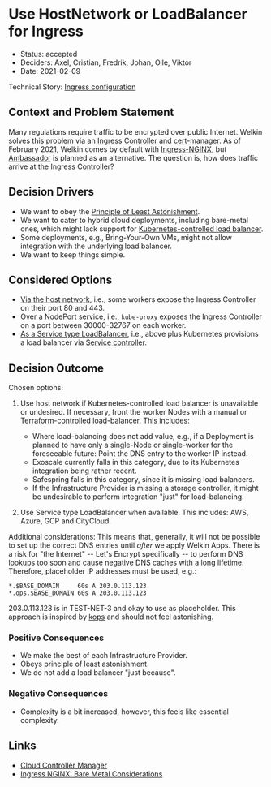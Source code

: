 # Use HostNetwork or LoadBalancer for Ingress

- Status: accepted
- Deciders: Axel, Cristian, Fredrik, Johan, Olle, Viktor
- Date: 2021-02-09

Technical Story: [Ingress configuration](https://github.com/elastisys/compliantkubernetes-kubespray/issues/25)

## Context and Problem Statement

Many regulations require traffic to be encrypted over public Internet. Welkin solves this problem via an [Ingress Controller](https://kubernetes.io/docs/concepts/services-networking/ingress-controllers/) and [cert-manager](https://github.com/cert-manager/cert-manager). As of February 2021, Welkin comes by default with [Ingress-NGINX](https://kubernetes.github.io/ingress-nginx/), but [Ambassador](https://www.getambassador.io/) is planned as an alternative. The question is, how does traffic arrive at the Ingress Controller?

## Decision Drivers

- We want to obey the [Principle of Least Astonishment](https://en.wikipedia.org/wiki/Principle_of_least_astonishment).
- We want to cater to hybrid cloud deployments, including bare-metal ones, which might lack support for [Kubernetes-controlled load balancer](https://kubernetes.io/docs/concepts/services-networking/service/#loadbalancer).
- Some deployments, e.g., Bring-Your-Own VMs, might not allow integration with the underlying load balancer.
- We want to keep things simple.

## Considered Options

- [Via the host network](https://kubernetes.github.io/ingress-nginx/deploy/baremetal/#via-the-host-network), i.e., some workers expose the Ingress Controller on their port 80 and 443.
- [Over a NodePort service](https://kubernetes.github.io/ingress-nginx/deploy/baremetal/#over-a-nodeport-service), i.e., `kube-proxy` exposes the Ingress Controller on a port between 30000-32767 on each worker.
- [As a Service type LoadBalancer](https://kubernetes.io/docs/concepts/services-networking/service/#loadbalancer), i.e., above plus Kubernetes provisions a load balancer via [Service controller](https://kubernetes.io/docs/concepts/architecture/cloud-controller/#service-controller).

## Decision Outcome

Chosen options:

1. Use host network if Kubernetes-controlled load balancer is unavailable or undesired. If necessary, front the worker Nodes with a manual or Terraform-controlled load-balancer. This includes:

    - Where load-balancing does not add value, e.g., if a Deployment is planned to have only a single-Node or single-worker for the foreseeable future: Point the DNS entry to the worker IP instead.
    - Exoscale currently falls in this category, due to its Kubernetes integration being rather recent.
    - Safespring falls in this category, since it is missing load balancers.
    - If the Infrastructure Provider is missing a storage controller, it might be undesirable to perform integration "just" for load-balancing.

1. Use Service type LoadBalancer when available. This includes: AWS, Azure, GCP and CityCloud.

Additional considerations: This means that, generally, it will not be possible to set up the correct DNS entries until _after_ we apply Welkin Apps. There is a risk for "the Internet" -- Let's Encrypt specifically -- to perform DNS lookups too soon and cause negative DNS caches with a long lifetime. Therefore, placeholder IP addresses must be used, e.g.:

```text
*.$BASE_DOMAIN     60s A 203.0.113.123
*.ops.$BASE_DOMAIN 60s A 203.0.113.123
```

203.0.113.123 is in TEST-NET-3 and okay to use as placeholder. This approach is inspired by [kops](https://github.com/kubernetes/kops/blob/d5d08a43034dd4c7242cf1faa020cf9a8c3965e2/upup/pkg/fi/cloudup/dns.go#L41) and should not feel astonishing.

### Positive Consequences

- We make the best of each Infrastructure Provider.
- Obeys principle of least astonishment.
- We do not add a load balancer "just because".

### Negative Consequences

- Complexity is a bit increased, however, this feels like essential complexity.

## Links

- [Cloud Controller Manager](https://kubernetes.io/docs/concepts/architecture/cloud-controller/)
- [Ingress NGINX: Bare Metal Considerations](https://kubernetes.github.io/ingress-nginx/deploy/baremetal/)
